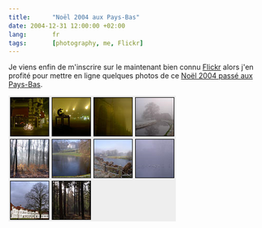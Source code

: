 ```yaml
---
title:      "Noël 2004 aux Pays-Bas"
date: 2004-12-31 12:00:00 +02:00
lang:       fr
tags:       [photography, me, Flickr]
---
```




Je viens enfin de m'inscrire sur le maintenant bien connu [Flickr](https://flickr.com/) alors j'en profité pour mettre en ligne quelques photos de ce [Noël 2004 passé aux Pays-Bas](https://www.flickr.com/photos/nicolas-hoizey/sets/68177/).

![](flickr_noel_2004.png)
